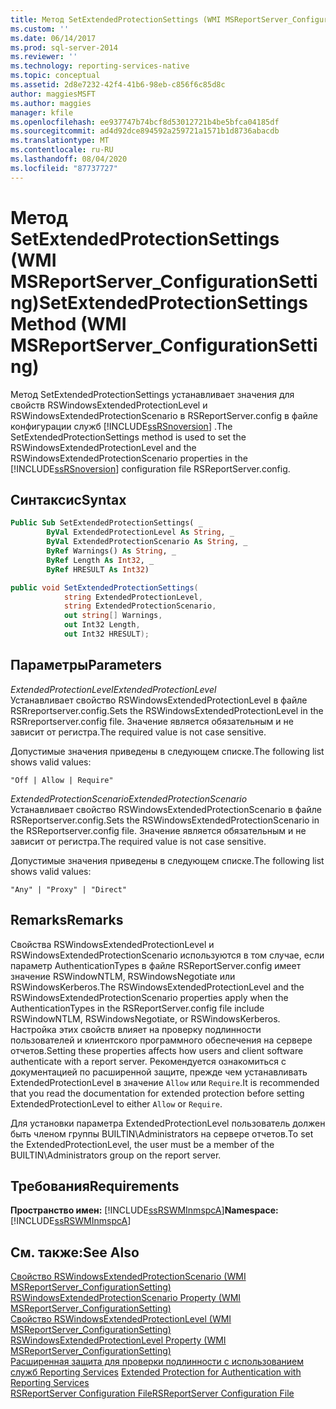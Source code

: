```yaml
---
title: Метод SetExtendedProtectionSettings (WMI MSReportServer_ConfigurationSetting) | Документы Майкрософт
ms.custom: ''
ms.date: 06/14/2017
ms.prod: sql-server-2014
ms.reviewer: ''
ms.technology: reporting-services-native
ms.topic: conceptual
ms.assetid: 2d8e7232-42f4-41b6-98eb-c856f6c85d8c
author: maggiesMSFT
ms.author: maggies
manager: kfile
ms.openlocfilehash: ee937747b74bcf8d53012721b4be5bfca04185df
ms.sourcegitcommit: ad4d92dce894592a259721a1571b1d8736abacdb
ms.translationtype: MT
ms.contentlocale: ru-RU
ms.lasthandoff: 08/04/2020
ms.locfileid: "87737727"
---
```

# <a name="setextendedprotectionsettings-method-wmi-msreportserver_configurationsetting"></a><span data-ttu-id="da136-102">Метод SetExtendedProtectionSettings (WMI MSReportServer_ConfigurationSetting)</span><span class="sxs-lookup"><span data-stu-id="da136-102">SetExtendedProtectionSettings Method (WMI MSReportServer_ConfigurationSetting)</span></span>
  <span data-ttu-id="da136-103">Метод SetExtendedProtectionSettings устанавливает значения для свойств RSWindowsExtendedProtectionLevel и RSWindowsExtendedProtectionScenario в RSReportServer.config в файле конфигурации служб [!INCLUDE[ssRSnoversion](../../includes/ssrsnoversion-md.md)] .</span><span class="sxs-lookup"><span data-stu-id="da136-103">The SetExtendedProtectionSettings method is used to set the RSWindowsExtendedProtectionLevel and the RSWindowsExtendedProtectionScenario properties in the [!INCLUDE[ssRSnoversion](../../includes/ssrsnoversion-md.md)] configuration file RSReportServer.config.</span></span>  
  
## <a name="syntax"></a><span data-ttu-id="da136-104">Синтаксис</span><span class="sxs-lookup"><span data-stu-id="da136-104">Syntax</span></span>  
  
```vb  
Public Sub SetExtendedProtectionSettings( _  
        ByVal ExtendedProtectionLevel As String, _  
        ByVal ExtendedProtectionScenario As String, _  
        ByRef Warnings() As String, _  
        ByRef Length As Int32, _  
        ByRef HRESULT As Int32)  
```  
  
```csharp  
public void SetExtendedProtectionSettings(  
            string ExtendedProtectionLevel,  
            string ExtendedProtectionScenario,  
            out string[] Warnings,  
            out Int32 Length,  
            out Int32 HRESULT);  
```  
  
## <a name="parameters"></a><span data-ttu-id="da136-105">Параметры</span><span class="sxs-lookup"><span data-stu-id="da136-105">Parameters</span></span>  
 <span data-ttu-id="da136-106">*ExtendedProtectionLevel*</span><span class="sxs-lookup"><span data-stu-id="da136-106">*ExtendedProtectionLevel*</span></span>  
 <span data-ttu-id="da136-107">Устанавливает свойство RSWindowsExtendedProtectionLevel в файле RSRreportserver.config.</span><span class="sxs-lookup"><span data-stu-id="da136-107">Sets the RSWindowsExtendedProtectionLevel in the RSRreportserver.config file.</span></span> <span data-ttu-id="da136-108">Значение является обязательным и не зависит от регистра.</span><span class="sxs-lookup"><span data-stu-id="da136-108">The required value is not case sensitive.</span></span>  
  
 <span data-ttu-id="da136-109">Допустимые значения приведены в следующем списке.</span><span class="sxs-lookup"><span data-stu-id="da136-109">The following list shows valid values:</span></span>  
  
 `"Off | Allow | Require"`  
  
 <span data-ttu-id="da136-110">*ExtendedProtectionScenario*</span><span class="sxs-lookup"><span data-stu-id="da136-110">*ExtendedProtectionScenario*</span></span>  
 <span data-ttu-id="da136-111">Устанавливает свойство RSWindowsExtendedProtectionScenario в файле RSReportserver.config.</span><span class="sxs-lookup"><span data-stu-id="da136-111">Sets the RSWindowsExtendedProtectionScenario in the RSReportserver.config file.</span></span> <span data-ttu-id="da136-112">Значение является обязательным и не зависит от регистра.</span><span class="sxs-lookup"><span data-stu-id="da136-112">The required value is not case sensitive.</span></span>  
  
 <span data-ttu-id="da136-113">Допустимые значения приведены в следующем списке.</span><span class="sxs-lookup"><span data-stu-id="da136-113">The following list shows valid values:</span></span>  
  
 `"Any" | "Proxy" | "Direct"`  
  
## <a name="remarks"></a><span data-ttu-id="da136-114">Remarks</span><span class="sxs-lookup"><span data-stu-id="da136-114">Remarks</span></span>  
 <span data-ttu-id="da136-115">Свойства RSWindowsExtendedProtectionLevel и RSWindowsExtendedProtectionScenario используются в том случае, если параметр AuthenticationTypes в файле RSReportServer.config имеет значение RSWindowNTLM, RSWindowsNegotiate или RSWindowsKerberos.</span><span class="sxs-lookup"><span data-stu-id="da136-115">The RSWindowsExtendedProtectionLevel and the RSWindowsExtendedProtectionScenario properties apply when the AuthenticationTypes in the RSReportServer.config file include RSWindowNTLM, RSWindowsNegotiate, or RSWindowsKerberos.</span></span> <span data-ttu-id="da136-116">Настройка этих свойств влияет на проверку подлинности пользователей и клиентского программного обеспечения на сервере отчетов.</span><span class="sxs-lookup"><span data-stu-id="da136-116">Setting these properties affects how users and client software authenticate with a report server.</span></span> <span data-ttu-id="da136-117">Рекомендуется ознакомиться с документацией по расширенной защите, прежде чем устанавливать ExtendedProtectionLevel в значение `Allow` или `Require`.</span><span class="sxs-lookup"><span data-stu-id="da136-117">It is recommended that you read the documentation for extended protection before setting ExtendedProtectionLevel to either `Allow` or `Require`.</span></span>  
  
 <span data-ttu-id="da136-118">Для установки параметра ExtendedProtectionLevel пользователь должен быть членом группы BUILTIN\Administrators на сервере отчетов.</span><span class="sxs-lookup"><span data-stu-id="da136-118">To set the ExtendedProtectionLevel, the user must be a member of the BUILTIN\Administrators group on the report server.</span></span>  
  
## <a name="requirements"></a><span data-ttu-id="da136-119">Требования</span><span class="sxs-lookup"><span data-stu-id="da136-119">Requirements</span></span>  
 <span data-ttu-id="da136-120">**Пространство имен:** [!INCLUDE[ssRSWMInmspcA](../../includes/ssrswminmspca-md.md)]</span><span class="sxs-lookup"><span data-stu-id="da136-120">**Namespace:** [!INCLUDE[ssRSWMInmspcA](../../includes/ssrswminmspca-md.md)]</span></span>  
  
## <a name="see-also"></a><span data-ttu-id="da136-121">См. также:</span><span class="sxs-lookup"><span data-stu-id="da136-121">See Also</span></span>  
 <span data-ttu-id="da136-122">[Свойство RSWindowsExtendedProtectionScenario (WMI MSReportServer_ConfigurationSetting)](rswindowsextendedprotectionscenario-property.md) </span><span class="sxs-lookup"><span data-stu-id="da136-122">[RSWindowsExtendedProtectionScenario Property &#40;WMI MSReportServer_ConfigurationSetting&#41;](rswindowsextendedprotectionscenario-property.md) </span></span>  
 <span data-ttu-id="da136-123">[Свойство RSWindowsExtendedProtectionLevel (WMI MSReportServer_ConfigurationSetting)](rswindowsextendedprotectionlevel-property.md) </span><span class="sxs-lookup"><span data-stu-id="da136-123">[RSWindowsExtendedProtectionLevel Property &#40;WMI MSReportServer_ConfigurationSetting&#41;](rswindowsextendedprotectionlevel-property.md) </span></span>  
 <span data-ttu-id="da136-124">[Расширенная защита для проверки подлинности с использованием служб Reporting Services](../security/extended-protection-for-authentication-with-reporting-services.md) </span><span class="sxs-lookup"><span data-stu-id="da136-124">[Extended Protection for Authentication with Reporting Services](../security/extended-protection-for-authentication-with-reporting-services.md) </span></span>  
 [<span data-ttu-id="da136-125">RSReportServer Configuration File</span><span class="sxs-lookup"><span data-stu-id="da136-125">RSReportServer Configuration File</span></span>](../report-server/rsreportserver-config-configuration-file.md)  
  
  
